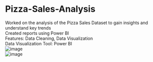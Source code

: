 # Pizza-Sales-Analysis
Worked on the analysis of the Pizza Sales Dataset to gain insights and understand key trends                                                                                                               
Created reports using Power BI                                                                 
Features: Data Cleaning, Data Visualization                                           
Data Visualization Tool: Power BI                                                                              
![image](https://github.com/KeshariAdarsh/Pizza-Sales-Analysis/assets/95745244/51f4b47c-2277-4d18-8d4f-c6fd54e3adb2)                                 
![image](https://github.com/KeshariAdarsh/Pizza-Sales-Analysis/assets/95745244/5ee16715-d6c4-459f-90e7-ea4f05e552e2)



